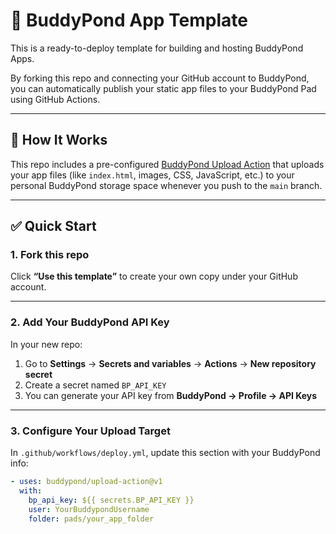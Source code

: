 # 🧪 BuddyPond App Template

This is a ready-to-deploy template for building and hosting BuddyPond Apps.

By forking this repo and connecting your GitHub account to BuddyPond, you can automatically publish your static app files to your BuddyPond Pad using GitHub Actions.

---

## 🚀 How It Works

This repo includes a pre-configured [BuddyPond Upload Action](https://github.com/buddypond/upload-action) that uploads your app files (like `index.html`, images, CSS, JavaScript, etc.) to your personal BuddyPond storage space whenever you push to the `main` branch.

---

## ✅ Quick Start

### 1. Fork this repo

Click **“Use this template”** to create your own copy under your GitHub account.

---

### 2. Add Your BuddyPond API Key

In your new repo:

1. Go to **Settings** → **Secrets and variables** → **Actions** → **New repository secret**
2. Create a secret named `BP_API_KEY`
3. You can generate your API key from **BuddyPond → Profile → API Keys**

---

### 3. Configure Your Upload Target

In `.github/workflows/deploy.yml`, update this section with your BuddyPond info:

```yaml
- uses: buddypond/upload-action@v1
  with:
    bp_api_key: ${{ secrets.BP_API_KEY }}
    user: YourBuddypondUsername
    folder: pads/your_app_folder
